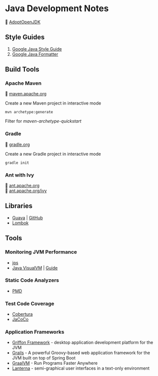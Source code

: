 # Java Development Notes

:link: [AdoptOpenJDK](https://adoptopenjdk.net/)

## Style Guides

1. [Google Java Style Guide](https://google.github.io/styleguide/javaguide.html)
2. [Google Java Formatter](https://github.com/google/google-java-format)

## Build Tools

### Apache Maven

:link: [maven.apache.org](https://maven.apache.org/)

Create a new Maven project in interactive mode

`mvn archetype:generate`

Filter for _maven-archetype-quickstart_

### Gradle

:link: [gradle.org](https://gradle.org/)

Create a new Gradle project in interactive mode

`gradle init`

### Ant with Ivy

:link: [ant.apache.org](http://ant.apache.org/)  
:link: [ant.apache.org/ivy](https://ant.apache.org/ivy/)


## Libraries

- [Guava](https://guava.dev/) | [GitHub](https://github.com/google/guava)
- [Lombok](https://projectlombok.org/)

## Tools

### Monitoring JVM Performance

- [jps](https://docs.oracle.com/javase/7/docs/technotes/tools/share/jps.html)
- [Java VisualVM](https://visualvm.github.io/index.html) | [Guide](https://docs.oracle.com/javase/8/docs/technotes/guides/visualvm/)

### Static Code Analyzers

- [PMD](https://pmd.github.io/)

### Test Code Coverage

- [Cobertura](https://cobertura.github.io/cobertura/)
- [JaCoCo](https://www.eclemma.org/jacoco/)

### Application Frameworks

- [Griffon Framework](http://griffon-framework.org/) - desktop application development platform for the JVM
- [Grails](https://grails.org/) - A powerful Groovy-based web application framework for the JVM built on top of Spring Boot
- [GraalVM](https://www.graalvm.org/) - Run Programs Faster Anywhere
- [Lanterna](https://github.com/mabe02/lanterna) - semi-graphical user interfaces in a text-only environment
